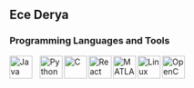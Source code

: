 ## Ece Derya

### Programming Languages and Tools
<img align="left" alt="Java" width="40px" style="padding-right: 10px;" src="https://cdn.jsdelivr.net/gh/devicons/devicon@latest/icons/java/java-original-wordmark.svg" />
<img align="left" alt="Python" width="40px" style="padding-right-10px" img src="https://cdn.jsdelivr.net/gh/devicons/devicon@latest/icons/python/python-original-wordmark.svg" />
<img align="left" alt="C" width="40px" style="padding-right-10px" img src="https://cdn.jsdelivr.net/gh/devicons/devicon@latest/icons/c/c-original.svg" />
<img align="left" alt="React" width="40px" style="padding-right-10px" img src="https://cdn.jsdelivr.net/gh/devicons/devicon@latest/icons/react/react-original-wordmark.svg" />
<img align="left" alt="MATLAB" width="40px" style="padding-right-10px" img src="https://cdn.jsdelivr.net/gh/devicons/devicon@latest/icons/matlab/matlab-original.svg" />
<img align="left" alt="Linux" width="40px" style="padding-right-10px" img src="https://cdn.jsdelivr.net/gh/devicons/devicon@latest/icons/linux/linux-original.svg" />
<img align="left" alt="OpenCV" width="40px" style="padding-right-10px" img src="https://cdn.jsdelivr.net/gh/devicons/devicon@latest/icons/opencv/opencv-original-wordmark.svg" />

<!--
**ecdry/ecdry** is a ✨ _special_ ✨ repository because its `README.md` (this file) appears on your GitHub profile.

Here are some ideas to get you started:

- 🔭 I’m currently working on ...
- 🌱 I’m currently learning ...
- 👯 I’m looking to collaborate on ...
- 🤔 I’m looking for help with ...
- 💬 Ask me about ...
- 📫 How to reach me: ...
- 😄 Pronouns: ...
- ⚡ Fun fact: ...
-->
